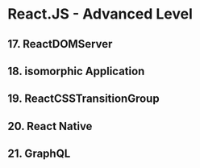 # React.JS - Advanced Level

## 17. ReactDOMServer
## 18. isomorphic Application
## 19. ReactCSSTransitionGroup
## 20. React Native
## 21. GraphQL
